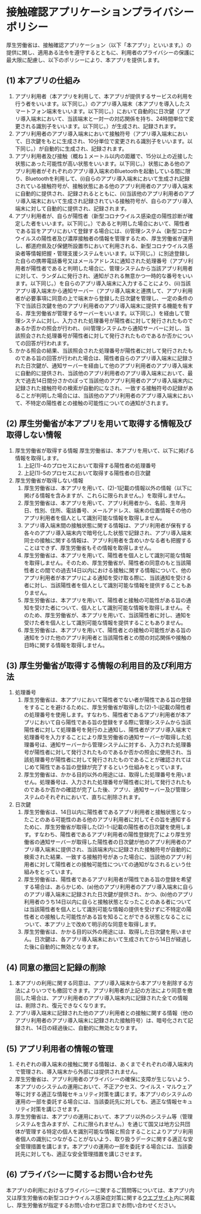 # 接触確認アプリケーションプライバシーポリシー

厚生労働省は、接触確認アプリケーション（以下「本アプリ」といいます。）の提供に関し、適用ある法令を遵守するとともに、利用者のプライバシーの保護に最大限に配慮し、以下のポリシーにより、本アプリを提供します。

## (1) 本アプリの仕組み
1. アプリ利用者（本アプリを利用して、本アプリが提供するサービスの利用を行う者をいいます。以下同じ。）のアプリ導入端末（本アプリを導入したスマートフォン端末をいいます。以下同じ。）において自動的に日次鍵（アプリ導入端末において、当該端末と一対一の対応関係を持ち、24時間単位で変更される識別子をいいます。以下同じ。）が生成され、記録されます。
1. アプリ利用者のアプリ導入端末において接触符号（アプリ導入端末において、日次鍵をもとに生成され、10分単位で変更される識別子をいいます。以下同じ。）が自動的に生成され、記録されます。
1. アプリ利用者及び接触（概ね１メートル以内の距離で、15分以上の近接した状態にあった可能性が高い状態をいいます。以下同じ。）状態にある他のアプリ利用者がそれぞれのアプリ導入端末のBluetoothを起動している間に限り、Bluetoothを利用して、(i)自らのアプリ導入端末において生成され記録されている接触符号が、接触状態にある他のアプリ利用者のアプリ導入端末に自動的に提供され、記録されるとともに、(ii)当該他のアプリ利用者のアプリ導入端末において生成され記録されている接触符号が、自らのアプリ導入端末に対して自動的に提供され、記録されます。
1. アプリ利用者が、自らが陽性者（新型コロナウイルス感染症の陽性診断が確定した者をいいます。以下同じ。）であると判明した場合において、陽性者である旨をアプリにおいて登録する場合には、(i)管理システム（新型コロナウイルスの陽性者及び濃厚接触者の情報を管理するため、厚生労働省が運用し、都道府県及び保健所設置市において利用される、新型コロナウイルス感染者等情報把握・管理支援システムをいいます。以下同じ。）に別途登録した自らの携帯電話番号又はメールアドレスに通知された処理番号（アプリ利用者が陽性者であると判明した場合に、管理システムから当該アプリ利用者に対して、ランダムに発行され、通知がされる無意かつ一時的な番号をいいます。以下同じ。）を自らのアプリ導入端末に入力することにより、(ii)当該アプリ導入端末から通知サーバー（アプリ導入端末と連携して、アプリ利用者が必要事項に同意の上で端末から登録した日次鍵を管理し、一定の条件の下で当該日次鍵を他のアプリ利用者のアプリ導入端末に提供する機能を有する、厚生労働省が管理するサーバーをいいます。以下同じ。）を経由して管理システムに対し、入力された処理番号が陽性者に対して発行されたものであるか否かの照会が行われ、(iii)管理システムから通知サーバーに対し、当該照会された処理番号が陽性者に対して発行されたものであるか否かについての回答が行われます。
1. かかる照会の結果、当該照会された処理番号が陽性者に対して発行されたものである旨の回答が行われた場合は、陽性者自らのアプリ導入端末に記録された日次鍵が、通知サーバーを経由して他のアプリ利用者のアプリ導入端末に自動的に提供され、当該他のアプリ利用者のアプリ導入端末において、最大で過去14日間分さかのぼって当該他のアプリ利用者のアプリ導入端末内に記録された接触符号の検索が自動的になされ、一致する接触符号の記録があることが判明した場合には、当該他のアプリ利用者のアプリ導入端末において、不特定の陽性者との接触の可能性についての通知がされます。

## (2) 厚生労働省が本アプリを用いて取得する情報及び取得しない情報
1. 厚生労働省が取得する情報
厚生労働省は、本アプリを用いて、以下に掲げる情報を取得します。
    1. 上記(1)-4のプロセスにおいて取得する陽性者の処理番号
    1. 上記(1)-5のプロセスにおいて取得する陽性者の日次鍵
1. 厚生労働省が取得しない情報
    1. 厚生労働省は、本アプリを用いて、(2)-1記載の情報以外の情報（以下に掲げる情報を含みますが、これらに限られません。）を取得しません。
    1. 厚生労働省は、本アプリを用いて、アプリ利用者から、名前、生年月日、性別、住所、電話番号、メールアドレス、端末の位置情報その他のアプリ利用者を個人として識別可能な情報を取得しません。
    1. アプリ導入端末間の接触状態に関する情報は、アプリ利用者が保有する各々のアプリ導入端末内で暗号化した状態で記録され、アプリ導入端末同士の接触に関する情報は、アプリ利用者を含めいかなる者も把握することはできず、厚生労働省もその情報を取得しません。
    1. 厚生労働省は、本アプリを用いて、陽性者を個人として識別可能な情報を取得しません。そのため、厚生労働省が、陽性者の同意のもと当該陽性者との間での過去14日以内における接触に関する情報について、他のアプリ利用者が本アプリによる通知を受け取る際に、当該通知を受ける者に対し、当該陽性者を個人として識別可能な情報を提供することもありません。
    1. 厚生労働省は、本アプリを用いて、陽性者と接触の可能性がある旨の通知を受けた者について、個人として識別可能な情報を取得しません。そのため、厚生労働省が、本アプリを用いて、当該陽性者に対し、通知を受けた者を個人として識別可能な情報を提供することもありません。
    1. 厚生労働省は、本アプリを用いて、陽性者との接触の可能性がある旨の通知をうけた他のアプリ利用者と当該陽性者との間の対応関係や接触の日時に関する情報を取得しません。

## (3) 厚生労働省が取得する情報の利用目的及び利用方法
1. 処理番号
    1. 厚生労働省は、本アプリにおいて陽性者でない者が陽性である旨の登録をすることを避けるために、厚生労働省が取得した(2)-1-i記載の陽性者の処理番号を使用します。すなわち、陽性者であるアプリ利用者が本アプリにおいて自ら陽性である旨の登録をする際に管理システムから当該陽性者に対して処理番号を発行の上通知し、陽性者がアプリ導入端末で処理番号を入力することにより厚生労働省の通知サーバーが取得した処理番号は、通知サーバーから管理システムに対する、入力された処理番号が陽性者に対して発行されたものであるか否かの照会に使用され、当該処理番号が陽性者に対して発行されたものであることが確認されてはじめて陽性である旨の登録が完了するという仕組みをとっています。
    1. 厚生労働省は、かかる目的以外の用途には、取得した処理番号を用いません。処理番号は、入力された処理番号が陽性者に対して発行されたものであるか否かの確認が完了した後、アプリ、通知サーバー及び管理システムのそれぞれにおいて、直ちに削除されます。
1. 日次鍵
    1. 厚生労働省は、14日以内に陽性者であるアプリ利用者と接触状態となったことのある可能性のある他のアプリ利用者に対してその旨を通知するために、厚生労働省が取得した(2)-1-i記載の陽性者の日次鍵を使用します。すなわち、陽性者であるアプリ利用者の陽性登録完了により厚生労働省の通知サーバーが取得した陽性者の日次鍵が他のアプリ利用者のアプリ導入端末に提供され、当該端末内に記録された接触符号が自動的に検索された結果、一致する接触符号があった場合に、当該他のアプリ利用者に対して陽性者との接触可能性についての通知がなされるという仕組みをとっています。
    1. 厚生労働省は、陽性者であるアプリ利用者が陽性である旨の登録を希望する場合は、あらかじめ、(a)他のアプリ利用者のアプリ導入端末に自らのアプリ導入端末に記録された日次鍵が提供され、かつ、(b)他のアプリ利用者のうち14日以内に自らと接触状態となったことのある者については当該陽性者を個人として識別可能な情報の提供を受けずに不特定の陽性者との接触した可能性がある旨を知ることができる状態となることについて、本アプリ上で改めて明示的な同意を取得します。
    1. 厚生労働省は、かかる目的以外の用途には、取得した日次鍵を用いません。日次鍵は、各アプリ導入端末において生成されてから14日が経過した後に自動的に無効となります。

## (4) 同意の撤回と記録の削除
1. 本アプリの利用に関する同意は、アプリ導入端末から本アプリを削除する方法によりいつでも撤回できます。アプリ利用者が上記の方法により同意を撤回した場合は、アプリ利用者のアプリ導入端末内に記録された全ての情報は、削除され、復元できなくなります。
1. アプリ導入端末に記録された他のアプリ利用者との接触に関する情報（他のアプリ利用者のアプリ導入端末に記録された接触符号）は、暗号化されて記録され、14日の経過後に、自動的に無効となります。

## (5) アプリ利用者の情報の管理
1. それぞれの導入端末の接触に関する情報は、あくまでそれぞれの導入端末内で管理され、導入端末から外部には提供されません。
1. 厚生労働省は、アプリ利用者のプライバシーの確保に支障が生じないよう、本アプリのシステムの運用において、不正アクセス、ウイルス・マルウェア等に対する適正な情報セキュリティ対策を講じます。本アプリのシステムの運用の一部を委託する場合には、当該委託先に対しても、適正な情報セキュリティ対策を講じさせます。
1. 厚生労働省は、本アプリの運用において、本アプリ以外のシステム等（管理システムを含みますが、これに限られません。）を通じて国又は地方公共団体が管理する特定の個人を識別可能な情報と照合することによりアプリ利用者個人の識別につながることがないよう、取り扱うデータに関する適正な安全管理措置を講じます。本アプリの運用の一部を委託する場合には、当該委託先に対しても、適正な安全管理措置を講じさせます。

## (6) プライバシーに関するお問い合わせ先
本アプリの利用におけるプライバシーに関するご質問等については、本アプリ内又は厚生労働省の新型コロナウイルス感染症対策に関する[ウエブサイト](https://www.mhlw.go.jp/stf/seisakunitsuite/japanese_pp_00027.html)内に掲載し、厚生労働省が指定するお問い合わせ窓口までお問い合わせください。
